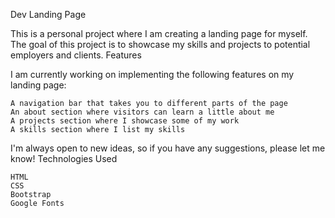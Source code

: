 Dev Landing Page

This is a personal project where I am creating a landing page for myself. The goal of this project is to showcase my skills and projects to potential employers and clients.
Features

I am currently working on implementing the following features on my landing page:

    A navigation bar that takes you to different parts of the page
    An about section where visitors can learn a little about me
    A projects section where I showcase some of my work
    A skills section where I list my skills

I'm always open to new ideas, so if you have any suggestions, please let me know!
Technologies Used

    HTML
    CSS
    Bootstrap
    Google Fonts

